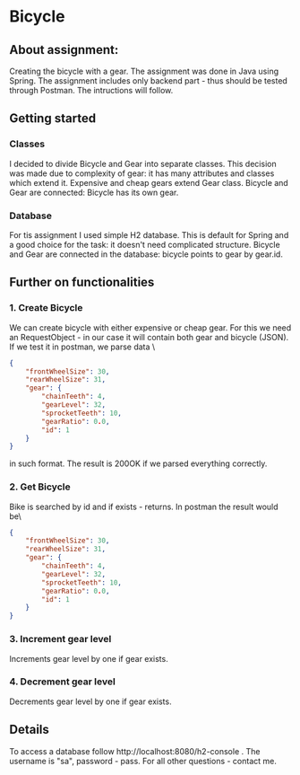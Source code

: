 # Bicycle

## About assignment: 
Creating the bicycle with a gear. 
The assignment was done in Java using Spring. The assignment includes only backend part - thus should be tested through Postman. The intructions will follow.

## Getting started

### Classes
I decided to divide Bicycle and Gear into separate classes. This decision was made due to complexity of gear: it has many attributes and classes which extend it. 
Expensive and cheap gears extend Gear class. Bicycle and Gear are connected: Bicycle has its own gear.

### Database
For tis assignment I used simple H2 database. This is default for Spring and a good choice for the task: it doesn't need complicated structure. Bicycle and Gear are connected in 
the database: bicycle points to gear by gear.id.


## Further on functionalities

### 1. Create Bicycle
We can create bicycle with either expensive or cheap gear. For this we need an RequestObject - in our case it will contain both gear and bicycle (JSON).
If we test it in postman, we parse data \
```json
{
    "frontWheelSize": 30,
    "rearWheelSize": 31,
    "gear": {
        "chainTeeth": 4,
        "gearLevel": 32,
        "sprocketTeeth": 10,
        "gearRatio": 0.0,
        "id": 1
    }
} 
```
in such format. The result is 200OK if we parsed everything correctly.

### 2. Get Bicycle
Bike is searched by id and if exists - returns. In postman the result would be\
```json
{
    "frontWheelSize": 30, 
    "rearWheelSize": 31,
    "gear": {
        "chainTeeth": 4,
        "gearLevel": 32,
        "sprocketTeeth": 10,
        "gearRatio": 0.0,
        "id": 1
    }
}
```

### 3. Increment gear level
Increments gear level by one if gear exists.

### 4. Decrement gear level
Decrements gear level by one if gear exists.

## Details
To access a database follow http://localhost:8080/h2-console . The username is "sa", password - pass. For all other questions - contact me.
